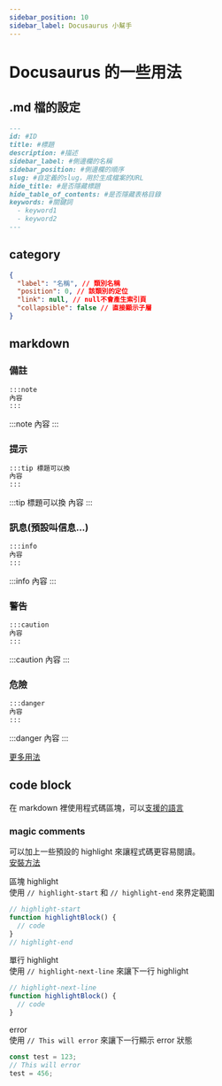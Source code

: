 ```yaml
---
sidebar_position: 10
sidebar_label: Docusaurus 小幫手
---
```


# Docusaurus 的一些用法

## .md 檔的設定

```markdown
---
id: #ID
title: #標題
description: #描述
sidebar_label: #側邊欄的名稱
sidebar_position: #側邊欄的順序
slug: #自定義的slug，用於生成檔案的URL
hide_title: #是否隱藏標題
hide_table_of_contents: #是否隱藏表格目錄
keywords: #關鍵詞
  - keyword1
  - keyword2
---
```

## category

```json title="_category_.json"
{
  "label": "名稱", // 類別名稱
  "position": 0, // 該類別的定位
  "link": null, // null不會產生索引頁
  "collapsible": false // 直接顯示子層
}
```

## markdown

### 備註

```markdown
:::note
內容
:::
```

:::note
內容
:::

### 提示

```markdown
:::tip 標題可以換
內容
:::
```

:::tip 標題可以換
內容
:::

### 訊息(預設叫信息...)

```markdown
:::info
內容
:::
```

:::info
內容
:::

### 警告

```markdown
:::caution
內容
:::
```

:::caution
內容
:::

### 危險

```markdown
:::danger
內容
:::
```

:::danger
內容
:::

[更多用法](https://docusaurus.io/docs/markdown-features/admonitions)

## code block

在 markdown 裡使用程式碼區塊，可以[支援的語言](https://prismjs.com/#supported-languages)

### magic comments

可以加上一些預設的 highlight 來讓程式碼更容易閱讀。<br />
[安裝方法](https://docusaurus.io/docs/markdown-features/code-blocks#custom-magic-comments)<br />

區塊 highlight<br />
使用 `// highlight-start` 和 `// highlight-end` 來界定範圍

```javascript
// highlight-start
function highlightBlock() {
  // code
}
// highlight-end
```

單行 highlight<br />
使用 `// highlight-next-line` 來讓下一行 highlight

```javascript
// highlight-next-line
function highlightBlock() {
  // code
}
```

error<br />
使用 `// This will error` 來讓下一行顯示 error 狀態

```javascript
const test = 123;
// This will error
test = 456;
```
